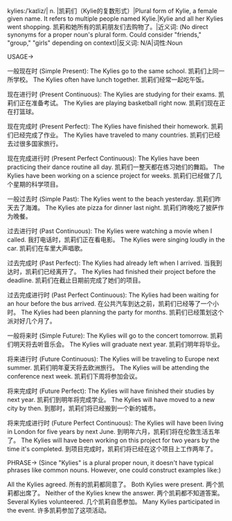 kylies:/ˈkaɪliz/| n. |凯莉们（Kylie的复数形式）|Plural form of Kylie, a female given name.  It refers to multiple people named Kylie.|Kylie and all her Kylies went shopping. 凯莉和她所有的凯莉朋友们去购物了。|近义词: (No direct synonyms for a proper noun's plural form.  Could consider "friends," "group," "girls" depending on context)|反义词: N/A|词性:Noun


USAGE->

一般现在时 (Simple Present):
The Kylies go to the same school. 凯莉们上同一所学校。
The Kylies often have lunch together.  凯莉们经常一起吃午饭。

现在进行时 (Present Continuous):
The Kylies are studying for their exams. 凯莉们正在准备考试。
The Kylies are playing basketball right now. 凯莉们现在正在打篮球。

现在完成时 (Present Perfect):
The Kylies have finished their homework. 凯莉们已经完成了作业。
The Kylies have traveled to many countries. 凯莉们已经去过很多国家旅行。


现在完成进行时 (Present Perfect Continuous):
The Kylies have been practicing their dance routine all day.  凯莉们一整天都在练习她们的舞蹈。
The Kylies have been working on a science project for weeks. 凯莉们已经做了几个星期的科学项目。


一般过去时 (Simple Past):
The Kylies went to the beach yesterday. 凯莉们昨天去了海滩。
The Kylies ate pizza for dinner last night. 凯莉们昨晚吃了披萨作为晚餐。


过去进行时 (Past Continuous):
The Kylies were watching a movie when I called. 我打电话时，凯莉们正在看电影。
The Kylies were singing loudly in the car. 凯莉们在车里大声唱歌。


过去完成时 (Past Perfect):
The Kylies had already left when I arrived. 当我到达时，凯莉们已经离开了。
The Kylies had finished their project before the deadline.  凯莉们在截止日期前完成了她们的项目。


过去完成进行时 (Past Perfect Continuous):
The Kylies had been waiting for an hour before the bus arrived.  在公共汽车到达之前，凯莉们已经等了一个小时。
The Kylies had been planning the party for months. 凯莉们已经策划这个派对好几个月了。


一般将来时 (Simple Future):
The Kylies will go to the concert tomorrow. 凯莉们明天将去听音乐会。
The Kylies will graduate next year. 凯莉们明年将毕业。


将来进行时 (Future Continuous):
The Kylies will be traveling to Europe next summer. 凯莉们明年夏天将去欧洲旅行。
The Kylies will be attending the conference next week.  凯莉们下周将参加会议。


将来完成时 (Future Perfect):
The Kylies will have finished their studies by next year. 凯莉们到明年将完成学业。
The Kylies will have moved to a new city by then. 到那时，凯莉们将已经搬到一个新的城市。


将来完成进行时 (Future Perfect Continuous):
The Kylies will have been living in London for five years by next June. 到明年六月，凯莉们将在伦敦生活五年了。
The Kylies will have been working on this project for two years by the time it's completed.  到项目完成时，凯莉们将已经在这个项目上工作两年了。



PHRASE->
(Since "Kylies" is a plural proper noun, it doesn't have typical phrases like common nouns.  However, one could construct examples like:)

All the Kylies agreed. 所有的凯莉都同意了。
Both Kylies were present.  两个凯莉都出席了。
Neither of the Kylies knew the answer. 两个凯莉都不知道答案。
Several Kylies volunteered.  几个凯莉自愿参加。
Many Kylies participated in the event. 许多凯莉参加了这项活动。 
